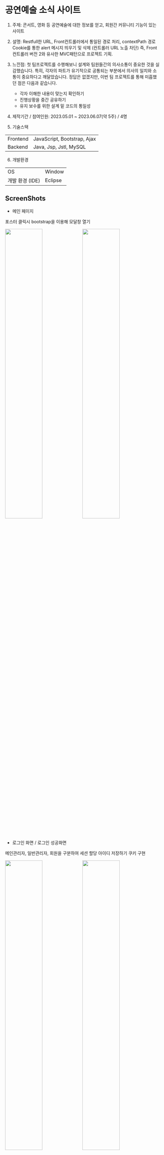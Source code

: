 # 공연예술 소식 사이트
1. 주제: 콘서트, 영화 등 공연예술에 대한 정보를 얻고, 회원간 커뮤니티 기능이 있는 사이트<br>

2. 설명: Restfull한 URL, Front컨트롤러에서 통일된 경로 처리, contextPath 경로 Cookie를 통한 alert 메시지 띄우기 및 삭제 (컨트롤러 URL 노출 차단)
즉, Front컨트롤러 버전 2와 유사한 MVC패턴으로 프로젝트 기획.

3. 느낀점: 첫 팀프로젝트를 수행해보니 설계와 팀원들간의 의사소통이 중요한 것을 실감했습니다. 특히, 각자의 파트가 유기적으로 공통되는 부분에서 의사의 일치와 소통이 중요하다고 깨달았습니다. 정답은 없겠지만, 이번 팀 프로젝트를 통해 미흡했던 점은 다음과 같습니다.
   - 각자 이해한 내용이 맞는지 확인하기
   - 진행상황을 중간 공유하기
   - 유지 보수를 위한 설계 밑 코드의 통일성

4. 제작기간 / 참여인원: 2023.05.01 ~ 2023.06.07(약 5주) / 4명

5. 기술스택
<table>
  <tr>
    <td>Frontend</td>
    <td>JavaScript, Bootstrap, Ajax</td>
  </tr>
  <tr>
    <td>Backend</td>
    <td>Java, Jsp, Jstl, MySQL</td>
  </tr>
</table>

6. 개발환경
<table>
  <tr>
    <td>OS</td>
    <td>Window</td>
  </tr>
  <tr>
    <td>개발 환경 (IDE)</td>
    <td>Eclipse</td>
  </tr>
</table>

## ScreenShots

- 메인 페이지

포스터 클릭시 bootstrap을 이용해 모달창 열기

<img src="https://github.com/JasonTaeng/Art_info-Team_Project-/assets/134661987/76396755-174c-4211-967b-9a0d20fbf240" width="49%"></img>
<img src="https://github.com/JasonTaeng/Art_info-Team_Project-/assets/134661987/3d61661f-a55e-44bd-b7cb-875d93d02114" width="49%"></img>

<br><br>

- 로그인 화면 / 로그인 성공화면

메인관리자, 일반관리자, 회원을 구분하여 세션 할당
아이디 저장하기 쿠키 구현

<img src="https://github.com/JasonTaeng/Art_info-Team_Project-/assets/134661987/646c43c4-2a52-4242-b0fb-e72392bc721d" width="49%"></img>
<img src="https://github.com/JasonTaeng/Art_info-Team_Project-/assets/134661987/58423d74-d554-4705-b65a-fe3a9979a136" width="49%"></img>

<br><br>

- 회원가입

ajax를 이용한 아이디 중복검사

<img src="https://github.com/JasonTaeng/Art_info-Team_Project-/assets/134661987/425b3a95-1212-4e93-9c9b-bdf49ff22889" width="49%"></img>

<br><br>

- 회원관리 화면 / 조건검색 / 상태,등급 변경 / 회원정보

jQuery를 이용한 user DB 변경

<img src="https://github.com/JasonTaeng/Art_info-Team_Project-/assets/134661987/c5638d85-b116-4807-b0f1-172de70f6073" width="49%"></img>
<img src="https://github.com/JasonTaeng/Art_info-Team_Project-/assets/134661987/e5729926-dbea-4c72-9c3b-a9c48e3a9b5a" width="49%"></img>
<img src="https://github.com/JasonTaeng/Art_info-Team_Project-/assets/134661987/59c43b5a-24f9-448b-bb69-631bd57f78c6" width="49%"></img>
<img src="https://github.com/JasonTaeng/Art_info-Team_Project-/assets/134661987/6a890946-d00c-4017-b661-4bc4e5cc4794" width="49%"></img>

<br><br>

- 공연소식관리

카카오 맵 api를 이용한 공연 장소 구현 

<img src="https://github.com/JasonTaeng/Art_info-Team_Project-/assets/134661987/70ca4e56-4851-4e22-85eb-2052b7422753" width="49%"></img>
<img src="https://github.com/JasonTaeng/Art_info-Team_Project-/assets/134661987/37a9cd06-c3ff-4719-bb97-613495cd26e4" width="49%"></img>

<br><br>

- 커뮤니티 - 공지사항 게시판

1. 글 목록 페이지:   
jQuery를 이용한 일괄 공개,비공개,삭제 구현
DB의 게시글과 댓글 테이블 join을 이용한 댓글 수 표시
게시글 검색기능 구현

2. 첨부파일 업로드:   
Binary 형태로 DB에 직접 저장하는 방법과
웹 서버에 저장하는 방법 모두 구현

<img src="https://github.com/JasonTaeng/Art_info-Team_Project-/assets/134661987/40b7c38a-0018-45cb-a058-045032bf146f" width="49%"></img>
<img src="https://github.com/JasonTaeng/Art_info-Team_Project-/assets/134661987/c92839a2-b479-4535-a632-26191a098636" width="49%"></img>

<br><br>

- 커뮤니티 - 자유게시판

<img src="https://github.com/JasonTaeng/Art_info-Team_Project-/assets/134661987/3fb40d7c-d597-450b-be2b-945de2f16672" width="49%"></img>

- 커뮤니티 - 공연후기 게시판

<img src="https://github.com/JasonTaeng/Art_info-Team_Project-/assets/134661987/70b28577-97cf-49f3-99f4-5307060fb2d9" width="49%"></img>

- 커뮤니티 - 1:1 문의하기 게시판

<img src="https://github.com/JasonTaeng/Art_info-Team_Project-/assets/134661987/02edb76e-8755-4bfc-90a8-c6f0c15b06b7" width="49%"></img>

## ERD


- Full Shot

![Art_Info_ERD(Full)](https://github.com/JasonTaeng/Art_info-Team_Project-/assets/134661987/a79f4b2a-7099-40c3-a101-b6fb6c2aac2b)

- Top / Bottom Shot

<img src="https://github.com/JasonTaeng/Art_info-Team_Project-/assets/134661987/2781a4c2-4e87-4532-b0ab-d05b046ad423" width="48%"></img>
<img src="https://github.com/JasonTaeng/Art_info-Team_Project-/assets/134661987/35695ebd-4297-4f56-9b6c-956931cd06f4)" width="49%"></img>

# 
